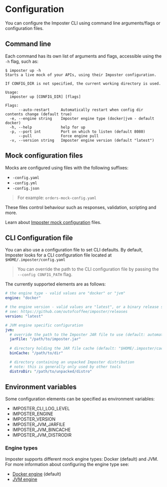 # Configuration

You can configure the Imposter CLI using command line arguments/flags or configuration files.

## Command line

Each command has its own list of arguments and flags, accessible using the `-h` flag, such as:

```
$ imposter up -h
Starts a live mock of your APIs, using their Imposter configuration.

If CONFIG_DIR is not specified, the current working directory is used.

Usage:
  imposter up [CONFIG_DIR] [flags]

Flags:
      --auto-restart     Automatically restart when config dir contents change (default true)
  -e, --engine string    Imposter engine type (docker|jvm - default docker)
  -h, --help             help for up
  -p, --port int         Port on which to listen (default 8080)
      --pull             Force engine pull
  -v, --version string   Imposter engine version (default "latest")
```

## Mock configuration files

Mocks are configured using files with the following suffixes:

* `-config.yaml`
* `-config.yml`
* `-config.json`

> For example: `orders-mock-config.yaml`

These files control behaviour such as responses, validation, scripting and more.

Learn about [Imposter mock configuration](https://docs.imposter.sh/configuration/) files.

## CLI Configuration file

You can also use a configuration file to set CLI defaults. By default, Imposter looks for a CLI configuration file located at `$HOME/.imposter/config.yaml`

> You can override the path to the CLI configuration file by passing the `--config CONFIG_PATH` flag.

The currently supported elements are as follows:

```yaml
# the engine type - valid values are "docker" or "jvm"
engine: "docker"

# the engine version - valid values are "latest", or a binary release such as "2.0.1"
# see: https://github.com/outofcoffee/imposter/releases
version: "latest"

# JVM engine specific configuration
jvm:
  # override the path to the Imposter JAR file to use (default: automatically generated)
  jarFile: "/path/to/imposter.jar"
  
  # directory holding the JAR file cache (default: "$HOME/.imposter/cache")
  binCache: "/path/to/dir"

  # directory containing an unpacked Imposter distribution
  # note: this is generally only used by other tools
  distroDir: "/path/to/unpacked/distro"
```

## Environment variables

Some configuration elements can be specified as environment variables:

* IMPOSTER_CLI_LOG_LEVEL
* IMPOSTER_ENGINE
* IMPOSTER_VERSION
* IMPOSTER_JVM_JARFILE
* IMPOSTER_JVM_BINCACHE
* IMPOSTER_JVM_DISTRODIR

### Engine types

Imposter supports different mock engine types: Docker (default) and JVM. For more information about configuring the engine type see:

- [Docker engine](./docker_engine.md) (default)
- [JVM engine](./jvm_engine.md)
